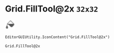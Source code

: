 # Grid.FillTool@2x `32x32`
<img src="/img/Grid.FillTool.png" width=32 height=32>

``` CSharp
EditorGUIUtility.IconContent("Grid.FillTool@2x")
```
```
Grid.FillTool@2x
```
